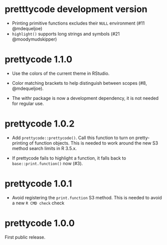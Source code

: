 
# pretttycode development version

* Printing primitive functions excludes their `NULL` environment (#11 @mdequeljoe)
* `highlight()` supports long strings and symbols (#21 @moodymudskipper)

# prettycode 1.1.0

* Use the colors of the current theme in RStudio.

* Color matching brackets to help distinguish between scopes
  (#8, @mdequeljoe).

* The withr package is now a development dependency, it is not needed
  for regular use.

# prettycode 1.0.2

* Add `prettycode::prettycode()`. Call this function to turn on
  pretty-printing of function objects. This is needed to work around
  the new S3 method search limits in R 3.5.x.

* If prettycode fails to highlight a function, it falls back to
  `base::print.function()` now (#3).

# prettycode 1.0.1

* Avoid registering the `print.function` S3 method. This is needed to
  avoid a new `R CMD check` check

# prettycode 1.0.0

First public release.

